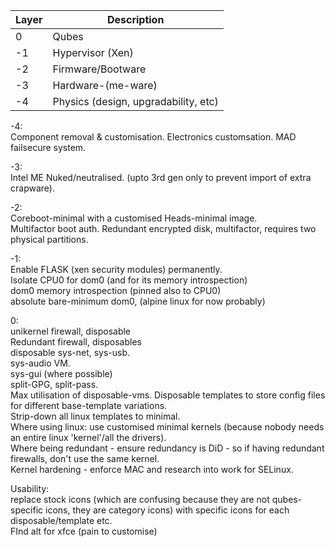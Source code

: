 | Layer | Description                          |
|-------|--------------------------------------|
| 0     | Qubes                                |
| -1    | Hypervisor (Xen)                     |
| -2    | Firmware/Bootware                    |
| -3    | Hardware-(me-ware)                   |
| -4    | Physics (design, upgradability, etc) |

-4:  
Component removal & customisation. Electronics customsation. MAD failsecure system.  

-3:  
Intel ME Nuked/neutralised.  (upto 3rd gen only to prevent import of extra crapware).  

-2:  
Coreboot-minimal with a customised Heads-minimal image.  
Multifactor boot auth. 
Redundant encrypted disk, multifactor, requires two physical partitions.  

-1:  
Enable FLASK (xen security modules) permanently.  
Isolate CPU0 for dom0  (and for its memory introspection)  
dom0 memory introspection (pinned also to CPU0)  
absolute bare-minimum dom0, (alpine linux for now probably)  

0:  
unikernel firewall, disposable  
Redundant firewall, disposables  
disposable sys-net, sys-usb.  
sys-audio VM.  
sys-gui (where possible)  
split-GPG, split-pass.  
Max utilisation of disposable-vms. Disposable templates to store config files for different base-template variations.  
Strip-down all linux templates to minimal.  
Where using linux: use customised minimal kernels (because nobody needs an entire linux 'kernel'/all the drivers).  
Where being redundant - ensure redundancy is DiD - so if having redundant firewalls, don't use the same kernel.  
Kernel hardening - enforce MAC and research into work for SELinux.  


Usability:  
replace stock icons (which are confusing because they are not qubes-specific icons, they are category icons) with specific icons for each disposable/template etc.  
FInd alt for xfce (pain to customise)  


